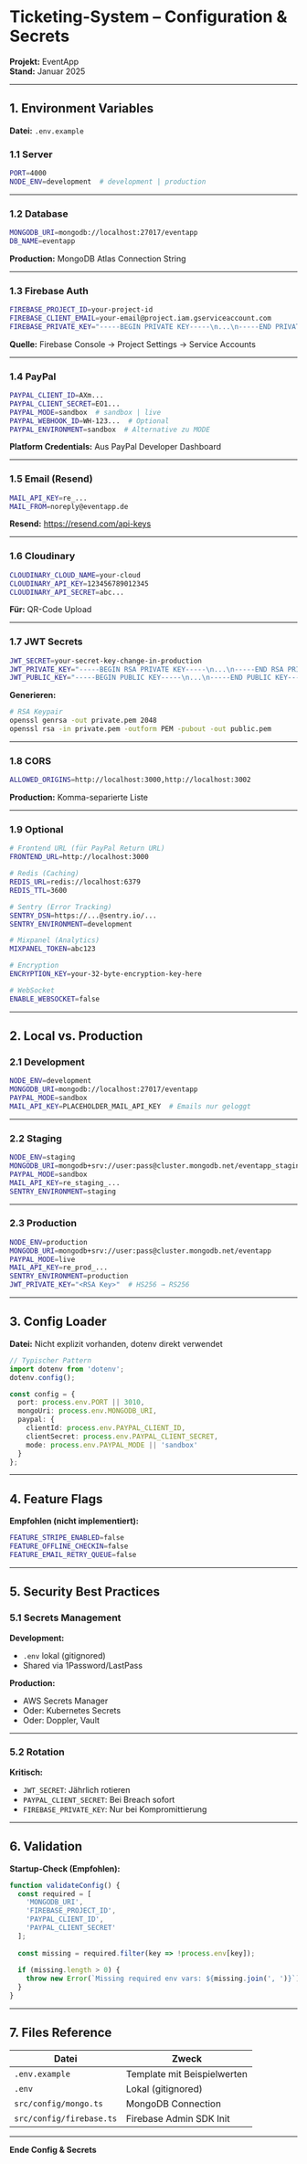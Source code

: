 # Ticketing-System – Configuration & Secrets

**Projekt:** EventApp  
**Stand:** Januar 2025

---

## 1. Environment Variables

**Datei:** `.env.example`

### 1.1 Server

```bash
PORT=4000
NODE_ENV=development  # development | production
```

---

### 1.2 Database

```bash
MONGODB_URI=mongodb://localhost:27017/eventapp
DB_NAME=eventapp
```

**Production:** MongoDB Atlas Connection String

---

### 1.3 Firebase Auth

```bash
FIREBASE_PROJECT_ID=your-project-id
FIREBASE_CLIENT_EMAIL=your-email@project.iam.gserviceaccount.com
FIREBASE_PRIVATE_KEY="-----BEGIN PRIVATE KEY-----\n...\n-----END PRIVATE KEY-----\n"
```

**Quelle:** Firebase Console → Project Settings → Service Accounts

---

### 1.4 PayPal

```bash
PAYPAL_CLIENT_ID=AXm...
PAYPAL_CLIENT_SECRET=EO1...
PAYPAL_MODE=sandbox  # sandbox | live
PAYPAL_WEBHOOK_ID=WH-123...  # Optional
PAYPAL_ENVIRONMENT=sandbox  # Alternative zu MODE
```

**Platform Credentials:** Aus PayPal Developer Dashboard

---

### 1.5 Email (Resend)

```bash
MAIL_API_KEY=re_...
MAIL_FROM=noreply@eventapp.de
```

**Resend:** https://resend.com/api-keys

---

### 1.6 Cloudinary

```bash
CLOUDINARY_CLOUD_NAME=your-cloud
CLOUDINARY_API_KEY=123456789012345
CLOUDINARY_API_SECRET=abc...
```

**Für:** QR-Code Upload

---

### 1.7 JWT Secrets

```bash
JWT_SECRET=your-secret-key-change-in-production
JWT_PRIVATE_KEY="-----BEGIN RSA PRIVATE KEY-----\n...\n-----END RSA PRIVATE KEY-----\n"
JWT_PUBLIC_KEY="-----BEGIN PUBLIC KEY-----\n...\n-----END PUBLIC KEY-----\n"
```

**Generieren:**
```bash
# RSA Keypair
openssl genrsa -out private.pem 2048
openssl rsa -in private.pem -outform PEM -pubout -out public.pem
```

---

### 1.8 CORS

```bash
ALLOWED_ORIGINS=http://localhost:3000,http://localhost:3002
```

**Production:** Komma-separierte Liste

---

### 1.9 Optional

```bash
# Frontend URL (für PayPal Return URL)
FRONTEND_URL=http://localhost:3000

# Redis (Caching)
REDIS_URL=redis://localhost:6379
REDIS_TTL=3600

# Sentry (Error Tracking)
SENTRY_DSN=https://...@sentry.io/...
SENTRY_ENVIRONMENT=development

# Mixpanel (Analytics)
MIXPANEL_TOKEN=abc123

# Encryption
ENCRYPTION_KEY=your-32-byte-encryption-key-here

# WebSocket
ENABLE_WEBSOCKET=false
```

---

## 2. Local vs. Production

### 2.1 Development

```bash
NODE_ENV=development
MONGODB_URI=mongodb://localhost:27017/eventapp
PAYPAL_MODE=sandbox
MAIL_API_KEY=PLACEHOLDER_MAIL_API_KEY  # Emails nur geloggt
```

---

### 2.2 Staging

```bash
NODE_ENV=staging
MONGODB_URI=mongodb+srv://user:pass@cluster.mongodb.net/eventapp_staging
PAYPAL_MODE=sandbox
MAIL_API_KEY=re_staging_...
SENTRY_ENVIRONMENT=staging
```

---

### 2.3 Production

```bash
NODE_ENV=production
MONGODB_URI=mongodb+srv://user:pass@cluster.mongodb.net/eventapp
PAYPAL_MODE=live
MAIL_API_KEY=re_prod_...
SENTRY_ENVIRONMENT=production
JWT_PRIVATE_KEY="<RSA Key>"  # HS256 → RS256
```

---

## 3. Config Loader

**Datei:** Nicht explizit vorhanden, dotenv direkt verwendet

```typescript
// Typischer Pattern
import dotenv from 'dotenv';
dotenv.config();

const config = {
  port: process.env.PORT || 3010,
  mongoUri: process.env.MONGODB_URI,
  paypal: {
    clientId: process.env.PAYPAL_CLIENT_ID,
    clientSecret: process.env.PAYPAL_CLIENT_SECRET,
    mode: process.env.PAYPAL_MODE || 'sandbox'
  }
};
```

---

## 4. Feature Flags

**Empfohlen (nicht implementiert):**

```bash
FEATURE_STRIPE_ENABLED=false
FEATURE_OFFLINE_CHECKIN=false
FEATURE_EMAIL_RETRY_QUEUE=false
```

---

## 5. Security Best Practices

### 5.1 Secrets Management

**Development:**
- `.env` lokal (gitignored)
- Shared via 1Password/LastPass

**Production:**
- AWS Secrets Manager
- Oder: Kubernetes Secrets
- Oder: Doppler, Vault

---

### 5.2 Rotation

**Kritisch:**
- `JWT_SECRET`: Jährlich rotieren
- `PAYPAL_CLIENT_SECRET`: Bei Breach sofort
- `FIREBASE_PRIVATE_KEY`: Nur bei Kompromittierung

---

## 6. Validation

**Startup-Check (Empfohlen):**

```typescript
function validateConfig() {
  const required = [
    'MONGODB_URI',
    'FIREBASE_PROJECT_ID',
    'PAYPAL_CLIENT_ID',
    'PAYPAL_CLIENT_SECRET'
  ];
  
  const missing = required.filter(key => !process.env[key]);
  
  if (missing.length > 0) {
    throw new Error(`Missing required env vars: ${missing.join(', ')}`);
  }
}
```

---

## 7. Files Reference

| Datei | Zweck |
|-------|-------|
| `.env.example` | Template mit Beispielwerten |
| `.env` | Lokal (gitignored) |
| `src/config/mongo.ts` | MongoDB Connection |
| `src/config/firebase.ts` | Firebase Admin SDK Init |

---

**Ende Config & Secrets**

